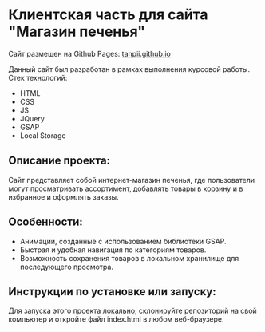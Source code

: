 # Клиентская часть для сайта "Магазин печенья"
Сайт размещен на Github Pages: [tanpii.github.io][1]

Данный сайт был разработан в рамках выполнения курсовой работы.
Стек технологий:
- HTML
- CSS
- JS
- JQuery
- GSAP
- Local Storage

## Описание проекта:

Сайт представляет собой интернет-магазин печенья, где пользователи могут просматривать ассортимент, добавлять товары в корзину и в избранное и оформлять заказы.

## Особенности:

- Анимации, созданные с использованием библиотеки GSAP.
- Быстрая и удобная навигация по категориям товаров.
- Возможность сохранения товаров в локальном хранилище для последующего просмотра.

## Инструкции по установке или запуску:

Для запуска этого проекта локально, склонируйте репозиторий на свой компьютер и откройте файл index.html в любом веб-браузере.


[1]: http://tanpii.github.io/
